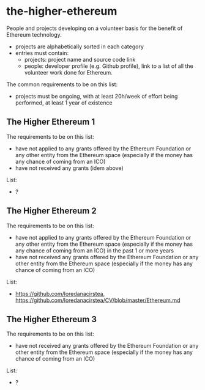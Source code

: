# the-higher-ethereum
People and projects developing on a volunteer basis for the benefit of Ethereum technology.

- projects are alphabetically sorted in each category
- entries must contain:
  - projects: project name and source code link
  - people: developer profile (e.g. Github profile), link to a list of all the volunteer work done for Ethereum.


The common requirements to be on this list:
- projects must be ongoing, with at least 20h/week of effort being performed, at least 1 year of existence

## The Higher Ethereum 1

The requirements to be on this list:
- have not applied to any grants offered by the Ethereum Foundation or any other entity from the Ethereum space (especially if the money has any chance of coming from an ICO)
- have not received any grants (idem above)

List:

- ?

## The Higher Ethereum 2

The requirements to be on this list:
- have not applied to any grants offered by the Ethereum Foundation or any other entity from the Ethereum space (especially if the money has any chance of coming from an ICO) in the past 1 or more years
- have not received any grants offered by the Ethereum Foundation or any other entity from the Ethereum space (especially if the money has any chance of coming from an ICO)

List:

- https://github.com/loredanacirstea, https://github.com/loredanacirstea/CV/blob/master/Ethereum.md


## The Higher Ethereum 3

The requirements to be on this list:
- have not received any grants offered by the Ethereum Foundation or any other entity from the Ethereum space (especially if the money has any chance of coming from an ICO)

List:

- ?

